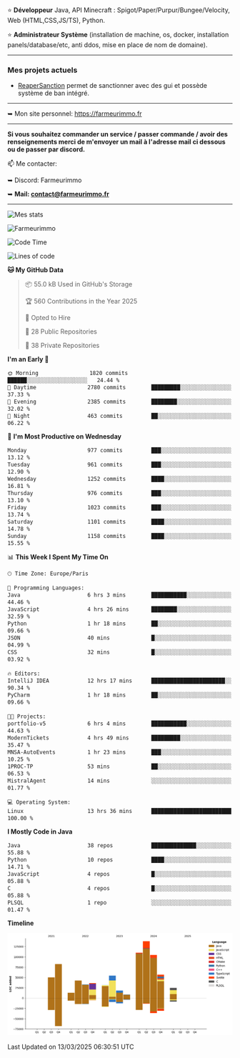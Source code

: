 ⭐ **Développeur** Java, API Minecraft : Spigot/Paper/Purpur/Bungee/Velocity, Web (HTML,CSS,JS/TS), Python.

⭐ **Administrateur Système** (installation de machine, os, docker, installation panels/database/etc, anti ddos, mise en place de nom de domaine).

---

### Mes projets actuels
- [ReaperSanction](https://www.spigotmc.org/resources/reapersanction.89580/) permet de sanctionner avec des gui et possède système de ban intégré.

---

➥ Mon site personnel: https://farmeurimmo.fr

---

**Si vous souhaitez commander un service / passer commande / avoir des renseignements merci de m'envoyer un mail à l'adresse mail ci dessous ou de passer par discord.**

📫 Me contacter:
 
   ➥ Discord: Farmeurimmo
   
   ➥ **Mail: contact@farmeurimmo.fr**

---

![Mes stats](https://github-readme-stats.farmeurimmo.fr/api?username=Farmeurimmo&count_private=true&show_icons=true&theme=radical)

<img src="https://komarev.com/ghpvc/?username=Farmeurimmo" alt="Farmeurimmo" />

<!--START_SECTION:waka-->
![Code Time](http://img.shields.io/badge/Code%20Time-1%2C903%20hrs%2049%20mins-blue)

![Lines of code](https://img.shields.io/badge/From%20Hello%20World%20I%27ve%20Written-805.8%20thousand%20lines%20of%20code-blue)

**🐱 My GitHub Data** 

> 📦 55.0 kB Used in GitHub's Storage 
 > 
> 🏆 560 Contributions in the Year 2025
 > 
> 💼 Opted to Hire
 > 
> 📜 28 Public Repositories 
 > 
> 🔑 38 Private Repositories 
 > 
**I'm an Early 🐤** 

```text
🌞 Morning                1820 commits        ██████░░░░░░░░░░░░░░░░░░░   24.44 % 
🌆 Daytime                2780 commits        █████████░░░░░░░░░░░░░░░░   37.33 % 
🌃 Evening                2385 commits        ████████░░░░░░░░░░░░░░░░░   32.02 % 
🌙 Night                  463 commits         ██░░░░░░░░░░░░░░░░░░░░░░░   06.22 % 
```
📅 **I'm Most Productive on Wednesday** 

```text
Monday                   977 commits         ███░░░░░░░░░░░░░░░░░░░░░░   13.12 % 
Tuesday                  961 commits         ███░░░░░░░░░░░░░░░░░░░░░░   12.90 % 
Wednesday                1252 commits        ████░░░░░░░░░░░░░░░░░░░░░   16.81 % 
Thursday                 976 commits         ███░░░░░░░░░░░░░░░░░░░░░░   13.10 % 
Friday                   1023 commits        ███░░░░░░░░░░░░░░░░░░░░░░   13.74 % 
Saturday                 1101 commits        ████░░░░░░░░░░░░░░░░░░░░░   14.78 % 
Sunday                   1158 commits        ████░░░░░░░░░░░░░░░░░░░░░   15.55 % 
```


📊 **This Week I Spent My Time On** 

```text
🕑︎ Time Zone: Europe/Paris

💬 Programming Languages: 
Java                     6 hrs 3 mins        ███████████░░░░░░░░░░░░░░   44.46 % 
JavaScript               4 hrs 26 mins       ████████░░░░░░░░░░░░░░░░░   32.59 % 
Python                   1 hr 18 mins        ██░░░░░░░░░░░░░░░░░░░░░░░   09.66 % 
JSON                     40 mins             █░░░░░░░░░░░░░░░░░░░░░░░░   04.99 % 
CSS                      32 mins             █░░░░░░░░░░░░░░░░░░░░░░░░   03.92 % 

🔥 Editors: 
IntelliJ IDEA            12 hrs 17 mins      ███████████████████████░░   90.34 % 
PyCharm                  1 hr 18 mins        ██░░░░░░░░░░░░░░░░░░░░░░░   09.66 % 

🐱‍💻 Projects: 
portfolio-v5             6 hrs 4 mins        ███████████░░░░░░░░░░░░░░   44.63 % 
ModernTickets            4 hrs 49 mins       █████████░░░░░░░░░░░░░░░░   35.47 % 
MNSA-AutoEvents          1 hr 23 mins        ███░░░░░░░░░░░░░░░░░░░░░░   10.25 % 
1PROC-TP                 53 mins             ██░░░░░░░░░░░░░░░░░░░░░░░   06.53 % 
MistralAgent             14 mins             ░░░░░░░░░░░░░░░░░░░░░░░░░   01.77 % 

💻 Operating System: 
Linux                    13 hrs 36 mins      █████████████████████████   100.00 % 
```

**I Mostly Code in Java** 

```text
Java                     38 repos            ██████████████░░░░░░░░░░░   55.88 % 
Python                   10 repos            ████░░░░░░░░░░░░░░░░░░░░░   14.71 % 
JavaScript               4 repos             █░░░░░░░░░░░░░░░░░░░░░░░░   05.88 % 
C                        4 repos             █░░░░░░░░░░░░░░░░░░░░░░░░   05.88 % 
PLSQL                    1 repo              ░░░░░░░░░░░░░░░░░░░░░░░░░   01.47 % 
```



**Timeline**

![Lines of Code chart](https://raw.githubusercontent.com/Farmeurimmo/Farmeurimmo/main/assets/bar_graph.png)


 Last Updated on 13/03/2025 06:30:51 UTC
<!--END_SECTION:waka-->
